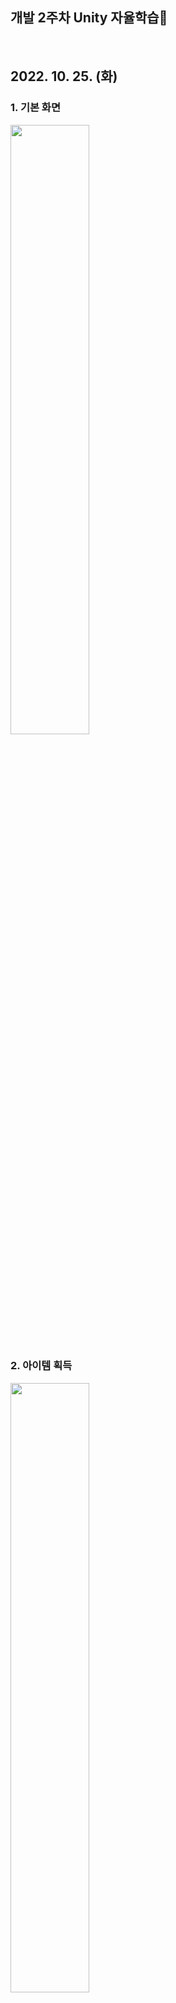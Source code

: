 ## 개발 2주차 Unity 자율학습👼
<br>

## 2022. 10. 25. (화)

### 1. 기본 화면
<img src="./img/221025_1.png" width="50%">

### 2. 아이템 획득
<img src="./img/221025_2.png" width="50%">

### 3. 스테이지 이동
<img src="./img/221025_3.png" width="50%">

<br><br>

## 2022. 10. 26. (수)
### 1. 대화창 및 Asset 적용
<img src="./img/221026_1.png" width="50%">

### 2. 떨어짐 방지 벽 설치
<img src="./img/221026_2.png" width="50%">

<br><br>

## 2022. 10. 27. (목)
### 1. 시작화면
<img src="./img/221027_1.png" width="50%">

### 2. 아이템 먹기 게임
<img src="./img/221027_2.png" width="50%">

### 3. 게임 후 NPC 채팅
<img src="./img/221027_3.png" width="50%">

### 4. 지도 및 현위치
<img src="./img/221027_4.png" width="50%">

### 5. 게임 완료 후 씬 이동
<img src="./img/221027_5.png" width="50%">

### 6. NPC 채팅
<div>
    <img src="./img/221027_6.png" width="30%">
    <img src="./img/221027_7.png" width="30%">
    <img src="./img/221027_8.png" width="30%">
</div>

### 7. 사물 채팅
<div>
    <img src="./img/221027_9.png" width="30%">
    <img src="./img/221027_10.png" width="30%">
</div>

<br><br>

## 2022. 10. 28. (금)
### 1. 채팅 구현

<br><br>

## 2022. 10. 30. (월)
### 1. 퀘스트 구현

<br><br>

## 2022. 11. 01. (화)
### 1. Scene0 구현

### 1. Scene2 구현

<br><br>

## 2022. 11. 02. (수)
### 1. Move, Chatting, Fade 컴포넌트 적용

<br><br>

## 2022. 11. 03. (목)
### 1. Chatting 개선

### 2. 충돌 개선

<br><br>

## 2022. 11. 04. (금)
### 1. Chatting 개선 (진행중)

### 2. Fade In/Out 개선

<br><br>

## 2022. 11. 07. (월)
### 1. Fade 개선 적용

### 2. 캐릭터 Asset 및 애니메이션 적용

### 3. Asset 통합 작업